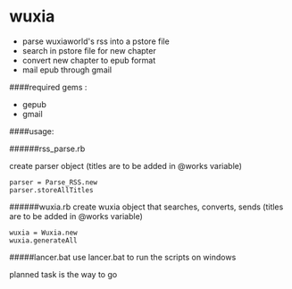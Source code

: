 # wuxia
- parse wuxiaworld's rss into a pstore file
- search in pstore file for new chapter
- convert new chapter to epub format
- mail epub through gmail

####required gems :
- gepub
- gmail

####usage:

######rss_parse.rb

create parser object (titles are to be added in @works variable)
```
parser = Parse_RSS.new
parser.storeAllTitles
```

######wuxia.rb
create wuxia object that searches, converts, sends (titles are to be added in @works variable)
```
wuxia = Wuxia.new
wuxia.generateAll
```

#####lancer.bat
use lancer.bat to run the scripts on windows

planned task is the way to go
